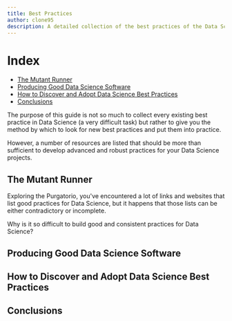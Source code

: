 ```yaml
---
title: Best Practices
author: clone95
description: A detailed collection of the best practices of the Data Science process, and how you can get the most value out of software engineering principles. 
---
```



# Index 

- [The Mutant Runner](#The-Mutant-Runner)
- [Producing Good Data Science Software](#Producing-Good-Data-Science-Software)
- [How to Discover and Adopt Data Science Best Practices](#How-to-Discover-and-Adopt-Data-Science-Best-Practices)
- [Conclusions](#Conclusions)

The purpose of this guide is not so much to collect every existing best practice in Data Science (a very difficult task) but rather to give you the method by which to look for new best practices and put them into practice.  

However, a number of resources are listed that should be more than sufficient to develop advanced and robust practices for your Data Science projects. 

## The Mutant Runner

Exploring the Purgatorio, you've encountered a lot of links and websites that list good practices for Data Science, but it happens that those lists can be either contradictory or incomplete.

Why is it so difficult to build good and consistent practices for Data Science?

## Producing Good Data Science Software
## How to Discover and Adopt Data Science Best Practices
## Conclusions